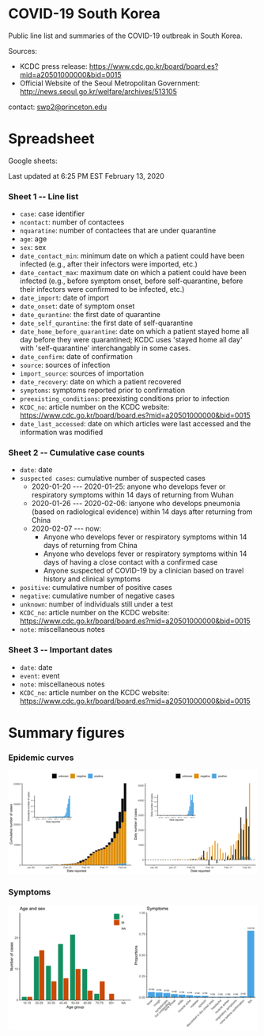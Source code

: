 # COVID-19 South Korea

Public line list and summaries of the COVID-19 outbreak in South Korea. 

Sources:
* KCDC press release: https://www.cdc.go.kr/board/board.es?mid=a20501000000&bid=0015
* Official Website of the Seoul Metropolitan Government: http://news.seoul.go.kr/welfare/archives/513105

contact: swp2@princeton.edu

# Spreadsheet

Google sheets:

Last updated at 6:25 PM EST February 13, 2020 

### Sheet 1 -- Line list

* `case`: case identifier
* `ncontact`: number of contactees
* `nquaratine`: number of contactees that are under quarantine
* `age`: age
* `sex`: sex
* `date_contact_min`: minimum date on which a patient could have been infected (e.g., after their infectors were imported, etc.)
* `date_contact_max`: maximum date on which a patient could have been infected (e.g., before symptom onset, before self-quarantine, before their infectors were confirmed to be infected, etc.)
* `date_import`: date of import
* `date_onset`: date of symptom onset
* `date_qurantine`: the first date of quarantine
* `date_self_qurantine`: the first date of self-quarantine
* `date_home_before_quarantine`: date on which a patient stayed home all day before they were quarantined; KCDC uses 'stayed home all day' with 'self-quarantine' interchangably in some cases.
* `date_confirm`: date of confirmation
* `source`: sources of infection
* `import_source`: sources of importation
* `date_recovery`: date on which a patient recovered
* `symptoms`: symptoms reported prior to confirmation
* `preexisting_conditions`: preexisting conditions prior to infection
* `KCDC_no`: article number on the KCDC website: https://www.cdc.go.kr/board/board.es?mid=a20501000000&bid=0015
* `date_last_accessed`: date on which articles were last accessed and the information was modified

### Sheet 2 -- Cumulative case counts

* `date`: date
* `suspected cases`: cumulative number of suspected cases
  * 2020-01-20 --- 2020-01-25: anyone who develops fever or respiratory symptoms within 14 days of returning from Wuhan
  * 2020-01-26 --- 2020-02-06: ianyone who develops pneumonia (based on radiological evidence) within 14 days after returning from China
  * 2020-02-07 --- now:
    * Anyone who develops fever or respiratory symptoms within 14 days of returning from China
    * Anyone who develops fever or respiratory symptoms within 14 days of having a close contact with a confirmed case
    * Anyone suspected of COVID-19 by a clinician based on travel history and clinical symptoms
* `positive`: cumulative number of positive cases
* `negative`: cumulative number of negative cases
* `unknown`: number of individuals still under a test
* `KCDC_no`: article number on the KCDC website: https://www.cdc.go.kr/board/board.es?mid=a20501000000&bid=0015
* `note`: miscellaneous notes

### Sheet 3 -- Important dates

* `date`: date
* `event`: event
* `note`: miscellaneous notes
* `KCDC_no`: article number on the KCDC website: https://www.cdc.go.kr/board/board.es?mid=a20501000000&bid=0015

# Summary figures

### Epidemic curves

![Epidemic curves](https://github.com/parksw3/COVID19-Korea/blob/master/figure_epidemic.png)

### Symptoms

![Symptoms](https://github.com/parksw3/COVID19-Korea/blob/master/figure_patient_summary.png)
